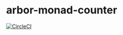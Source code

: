 # arbor-monad-counter

[![CircleCI](https://circleci.com/gh/arbor/arbor-monad-counter.svg?style=svg)](https://circleci.com/gh/arbor/arbor-monad-counter)
